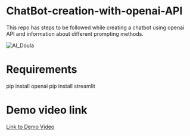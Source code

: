 # ChatBot-creation-with-openai-API
This repo has steps to be followed while creating a chatbot using openai API and information about different prompting methods.


![AI_Doula](https://github.com/janumirra/ChatBot-creation-with-openai-API/assets/109976932/92b56925-6605-48f0-9a20-e28ea5aeb676)


# Requirements
pip install openai
pip install streamlit

# Demo video link
[Link to Demo Video]([https://link-url-here.org](https://drive.google.com/file/d/1pPsMZwueG8VOvDTcPh7Lb9IC5BzhxIwS/view?usp=drive_link)https://drive.google.com/file/d/1pPsMZwueG8VOvDTcPh7Lb9IC5BzhxIwS/view?usp=drive_link)

